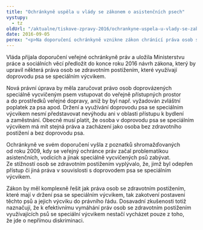 ```yaml
---
title: "Ochránkyně uspěla u vlády se zákonem o asistenčních psech"
vystupy:
  - tz
oldUrl: "/aktualne/tiskove-zpravy-2016/ochrankyne-uspela-u-vlady-se-zakonem-o-asistencnich-psech"
date: 2016-09-05
perex: "<p>Na doporučení ochránkyně vznikne zákon chránící práva osob se zdravotním postižením, které využívají speciálně vycvičené psy.</p>"
---
```


<!-- imported from the old website -->

<p>Vláda přijala doporučení veřejné ochránkyně práv a uložila Ministerstvu práce a sociálních věcí předložit do konce roku 2016 návrh zákona, který by upravil některá práva osob se zdravotním postižením, které využívají doprovodu psa se speciálním výcvikem.</p> <p>Nová právní úprava by měla zaručovat právo osob doprovázených speciálně vycvičeným psem vstupovat do veřejně přístupných prostor a do prostředků veřejné dopravy, aniž by byl např. vyžadován zvláštní poplatek za psa apod. Držení a využívání doprovodu psa se speciálním výcvikem nesmí představovat nevýhodu ani v oblasti přístupu k bydlení a zaměstnání. Obecně musí platit, že osoba v doprovodu psa se speciálním výcvikem má mít stejná práva a zacházení jako osoba bez zdravotního postižení a bez doprovodu psa.</p> <p>Ochránkyně ve svém doporučení vyšla z poznatků shromažďovaných od roku 2009, kdy se veřejný ochránce práv začal problematikou asistenčních, vodicích a jinak speciálně vycvičených psů zabývat. Ze stížností osob se zdravotním postižením vyplývalo, že, jimž byl odepřen přístup či jiná práva v souvislosti s doprovodem psa se speciálním výcvikem.</p><p> Zákon by měl komplexně řešit jak práva osob se zdravotním postižením, které mají v držení psa se speciálním výcvikem, tak zakotvení postavení těchto psů a jejich výcviku do právního řádu. Dosavadní zkušenosti totiž naznačují, že k efektivnímu vymáhání práv osob se zdravotním postižením využívajících psů se speciální výcvikem nestačí vycházet pouze z toho, že jde o nepřímou diskriminaci. </p>
